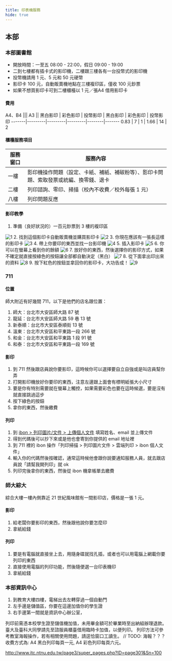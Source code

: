 ```yaml
---
title: 印表機服務
hide: true
---
```


## 本部

### 本部圖書館
* 開放時間：一至五 08:00 - 22:00，假日 09:00 - 19:00
* 二到七樓都有插卡式的影印機，二樓跟三樓各有一台投幣式的影印機
* 投幣機請用 1 元、5 元和 50 元硬幣
* 影印卡 100 元，自動販賣機地點在三樓複印區，僅收 100 元鈔票
* 如果不想買影印卡可到二樓櫃檯以 1 元／張A4 借用影印卡

#### 費用

A4、B4                   ||| A3                      ||
黑白影印 | 彩色影印 | 投幣影印 | 黑白影印 | 彩色影印 | 投幣影印
-------|---------|---------|---------|--------|-------
0.83   | 7       | 1       | 1.66    | 14     | 2

#### 櫃檯服務項目

服務窗口 | 服務內容
-------|---------
一樓   | 影印機操作問題（設定、卡紙、補紙、補碳粉等）、影印卡問題、索取發票或統編、換零錢、退卡
二樓   | 列印諮詢、零印、掃描（校內不收費／校外每張 1 元）
八樓   | 列印問題反應

#### 影印教學

1. 準備（良好狀況的）一百元鈔票到 3 樓的複印區
<img src="http://i.imgur.com/5VjUByR.png" alt="1" class="rf-img">
2. 找到這個影印卡自動販賣機並購買影印卡
<img src="http://i.imgur.com/R8ZBqfX.jpg" alt="2" class="rf-img">
3. 你現在應該有一張長這樣的影印卡
<img src="http://i.imgur.com/tZeJKRv.jpg" alt="3" class="rf-img">
4. 帶上你要印的東西並找一台影印機
<img src="http://i.imgur.com/ESDMM61.jpg" alt="4" class="rf-img">
5. 插入影印卡
<img src="http://i.imgur.com/xRzN8u8.jpg" alt="5" class="rf-img">
6. 你可以在螢幕上看到你的餘額
<img src="http://i.imgur.com/rJDmfqK.jpg" alt="6" class="rf-img">
7. 放好你的東西，然後選擇你的影印方式，如果不確定就直接按綠色的按鈕讓全部都自動決定（黑白）
<img src="http://i.imgur.com/OtvuHl8.jpg" alt="7" class="rf-img">
8. 從下面拿出印出來的資料
<img src="http://i.imgur.com/Xdfghre.jpg" alt="8" class="rf-img">
9. 按下紅色的按鈕並拿回你的影印卡，大功告成！
<img src="http://i.imgur.com/fDPmynT.jpg" alt="9" class="rf-img">

### 711

#### 位置

師大附近有好幾間 711，以下是他們的店名跟位置：

1. 師大：台北市大安區師大路 87 號
2. 龍延：台北市大安區師大路 59 巷 13 號
3. 新泰順：台北市大安區泰順街 13 號
4. 溫東：台北市大安區和平東路一段 266 號
5. 和金：台北市大安區和平東路 1 段 91 號
6. 和泰：台北市大安區和平東路一段 169 號

#### 影印

1. 到 711 然後跟店員說你要影印，這時候你可以選擇要自立自強或是叫店員幫你弄
2. 打開影印機放好你要印的東西，注意左邊跟上面會有標明紙張大小尺寸
3. 要是你有特別需要就在螢幕上觸控，如果需要彩色也要在這時候選，要是沒有就直接跳過這步
4. 按下綠色的按鈕
5. 拿你的東西，然後繳費

#### 列印

1. 到 [ibon > 列印圖片/文件 > 上傳個人文件](http://www.ibon.com.tw/printscan_ie.aspx#D0141) 填寫姓名、email 並上傳文件
2. 得到代碼後可以抄下來或是他也會寄到你提供的 email 地址裡
3. 到 711 裡的 ibon 操作「列印掃描 > 列印圖片文件 > 雲端列印 > ibon 個人文件」
4. 輸入你的代碼然後按確認，通常這時候他會跟你說要通知服務人員，就去跟店員說「請幫我開列印」就 ok
5. 列印完後拿你的東西，然後從 ibon 機拿帳單去繳費

### 師大綜大

綜合大樓一樓內側靠近 21 世紀風味館有一間影印店，價格是一張 1 元。

#### 影印

1. 給老闆你要影印的東西，然後跟他說你要怎麼印
2. 拿紙給錢

#### 列印

1. 要是有電腦就直接坐上去，用隨身碟就找孔插，或者也可以用電腦上網載你要列印的東西
2. 直接使用電腦的列印功能，然後隨便選一台印表機印
3. 拿紙給錢

### 本部資訊中心

1. 到教育大樓四樓，電梯出去左轉穿過一個自動門
2. 左手邊是儲值區，你要在這邊加值你的學生證
3. 右手邊第一間就是資訊中心辦公室，

列印前需憑本校學生證至儲值機加值，未用畢金額可於畢業時至出納組辦理退款。臺大及臺科大同學請先至諮服員櫃臺借用臨時卡加值，以便列印。
列印方法可參考教室海報操作，若有相關使用問題，請逕恰窗口工讀生。
// TODO: 海報？？？
收費方式為: A4 黑白列印每頁一元, A4 彩色列印每頁六元。

http://www.itc.ntnu.edu.tw/page3/super_pages.php?ID=page301&Sn=100
